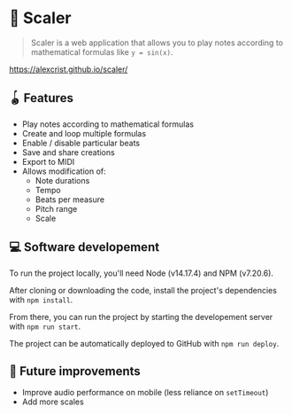 # 📼 Scaler

> Scaler is a web application that allows you to play notes according to mathematical formulas like `y = sin(x)`. 

https://alexcrist.github.io/scaler/

## 🪀 Features

* Play notes according to mathematical formulas
* Create and loop multiple formulas
* Enable / disable particular beats
* Save and share creations
* Export to MIDI
* Allows modification of:
  * Note durations
  * Tempo
  * Beats per measure
  * Pitch range
  * Scale

## 💻 Software developement

To run the project locally, you'll need Node (v14.17.4) and NPM (v7.20.6).

After cloning or downloading the code, install the project's dependencies with `npm install`.

From there, you can run the project by starting the developement server with `npm run start`.

The project can be automatically deployed to GitHub with `npm run deploy`.

## 🔭 Future improvements

* Improve audio performance on mobile (less reliance on `setTimeout`)
* Add more scales
